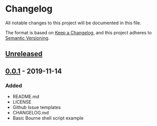 # Changelog

All notable changes to this project will be documented in this file.

The format is based on [Keep a Changelog](https://keepachangelog.com/en/1.0.0/),
and this project adheres to [Semantic Versioning](https://semver.org/spec/v2.0.0.html).

## [Unreleased]

## [0.0.1] - 2019-11-14

### Added
- README.md
- LICENSE
- Github Issue templates
- CHANGELOG.md
- Basic Bourne shell script example

[unreleased]: https://github.com/proidiot/bourne-shell-examples/compare/v0.0.1...HEAD
[0.0.1]: https://github.com/proidiot/bourne-shell-examples/releases/tag/v0.0.1
